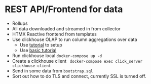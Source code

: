 # REST API/Frontend for data
- Rollups
- All data downloaded and streamed in from collector
- HTMX Reactive frontend from templates
- Use clickhouse OLAP to run column aggregations over data
    - Use [tutorial](https://github.com/jneo8/clickhouse-setup) to setup
    - Use [basic tutorial](https://pingbin.com/2021/11/quickly-deploy-clickhouse-docker-server/)
- Run clickhouse local `docker-compose up -d`
- Create a clickhouse client ` docker-compose exec click_server clickhouse-client`
- Send in some data from `bootstrap.sql`
- Sort out how to do TLS and connect, currently SSL is turned off.